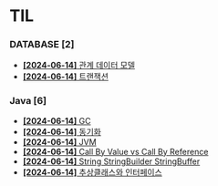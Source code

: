 # TIL
 
### DATABASE [2]
- [**[2024-06-14]**  관계 데이터 모델](https://github.com/A-lass/TIL/blob/main/DATABASE/관계_데이터_모델.md)
- [**[2024-06-14]**  트랜잭션](https://github.com/A-lass/TIL/blob/main/DATABASE/트랜잭션.md)
### Java [6]
- [**[2024-06-14]**  GC](https://github.com/A-lass/TIL/blob/main/Java/GC.md)
- [**[2024-06-14]**  동기화](https://github.com/A-lass/TIL/blob/main/Java/동기화.md)
- [**[2024-06-14]**  JVM](https://github.com/A-lass/TIL/blob/main/Java/JVM.md)
- [**[2024-06-14]**  Call By Value vs Call By Reference](https://github.com/A-lass/TIL/blob/main/Java/Call_By_Value_vs_Call_By_Reference.md)
- [**[2024-06-14]**  String StringBuilder StringBuffer](https://github.com/A-lass/TIL/blob/main/Java/String_StringBuilder_StringBuffer.md)
- [**[2024-06-14]**  추상클래스와 인터페이스](https://github.com/A-lass/TIL/blob/main/Java/추상클래스와_인터페이스.md)
